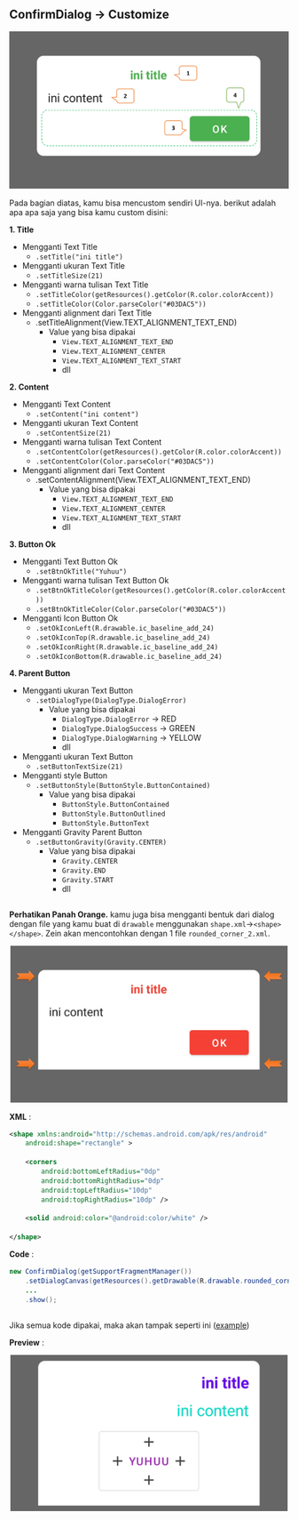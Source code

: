 ## ConfirmDialog -> Customize

<p align="center">
  <img src="https://github.com/gzeinnumer/MyLibDialog/blob/main/preview/MyLibDialog_8.png"/>
</p>

Pada bagian diatas, kamu bisa mencustom sendiri UI-nya. berikut adalah apa apa saja yang bisa kamu custom disini:

**1. Title**
- Mengganti Text Title
  - `.setTitle("ini title")`
- Mengganti ukuran Text Title
  - `.setTitleSize(21)`
- Mengganti warna tulisan Text Title
  - `.setTitleColor(getResources().getColor(R.color.colorAccent))`
  - `.setTitleColor(Color.parseColor("#03DAC5"))`
- Mengganti alignment dari Text Title
  - .setTitleAlignment(View.TEXT_ALIGNMENT_TEXT_END)
    - Value yang bisa dipakai
      - `View.TEXT_ALIGNMENT_TEXT_END`
      - `View.TEXT_ALIGNMENT_CENTER`
      - `View.TEXT_ALIGNMENT_TEXT_START`
      - dll

**2. Content**
- Mengganti Text Content
  - `.setContent("ini content")`
- Mengganti ukuran Text Content
  - `.setContentSize(21)`
- Mengganti warna tulisan Text Content
  - `.setContentColor(getResources().getColor(R.color.colorAccent))`
  - `.setContentColor(Color.parseColor("#03DAC5"))`
- Mengganti alignment dari Text Content
  - .setContentAlignment(View.TEXT_ALIGNMENT_TEXT_END)
    - Value yang bisa dipakai
      - `View.TEXT_ALIGNMENT_TEXT_END`
      - `View.TEXT_ALIGNMENT_CENTER`
      - `View.TEXT_ALIGNMENT_TEXT_START`
      - dll


**3. Button Ok**
- Mengganti Text Button Ok
  - `.setBtnOkTitle("Yuhuu")`
- Mengganti warna tulisan Text Button Ok
  - `.setBtnOkTitleColor(getResources().getColor(R.color.colorAccent))`
  - `.setBtnOkTitleColor(Color.parseColor("#03DAC5"))`
- Mengganti Icon Button Ok
  - `.setOkIconLeft(R.drawable.ic_baseline_add_24)`
  - `.setOkIconTop(R.drawable.ic_baseline_add_24)`
  - `.setOkIconRight(R.drawable.ic_baseline_add_24)`
  - `.setOkIconBottom(R.drawable.ic_baseline_add_24)`


**4. Parent Button**
- Mengganti ukuran Text Button
  - `.setDialogType(DialogType.DialogError)`
    - Value yang bisa dipakai
      - `DialogType.DialogError` -> RED
      - `DialogType.DialogSuccess` -> GREEN
      - `DialogType.DialogWarning` -> YELLOW
      - dll
- Mengganti ukuran Text Button
  - `.setButtonTextSize(21)`
- Mengganti style Button
  - `.setButtonStyle(ButtonStyle.ButtonContained)`
    - Value yang bisa dipakai
      - `ButtonStyle.ButtonContained`
      - `ButtonStyle.ButtonOutlined`
      - `ButtonStyle.ButtonText`
- Mengganti Gravity Parent Button
  - `.setButtonGravity(Gravity.CENTER)`
    - Value yang bisa dipakai
      - `Gravity.CENTER`
      - `Gravity.END`
      - `Gravity.START`
      - dll

##

**Perhatikan Panah Orange.** kamu juga bisa mengganti bentuk dari dialog dengan file yang kamu buat di `drawable` menggunakan `shape.xml`->`<shape></shape>`. Zein akan mencontohkan dengan 1 file `rounded_corner_2.xml`.

<p align="center">
  <img src="https://github.com/gzeinnumer/MyLibDialog/blob/main/preview/MyLibDialog_7.png" width="500"/>
</p>

**XML** :
```xml
<shape xmlns:android="http://schemas.android.com/apk/res/android"
    android:shape="rectangle" >

    <corners
        android:bottomLeftRadius="0dp"
        android:bottomRightRadius="0dp"
        android:topLeftRadius="10dp"
        android:topRightRadius="10dp" />

    <solid android:color="@android:color/white" />

</shape>
```

**Code** :
```java
new ConfirmDialog(getSupportFragmentManager())
    .setDialogCanvas(getResources().getDrawable(R.drawable.rounded_corner_2))
    ...
    .show();
```

##

Jika semua kode dipakai, maka akan tampak seperti ini ([example](https://github.com/gzeinnumer/MyLibDialog/blob/main/example/InfoDialog/MainActivity.java))

**Preview** :

<p align="center">
  <img src="https://github.com/gzeinnumer/MyLibDialog/blob/main/preview/MyLibDialog_9.png" width="500"/>
</p>